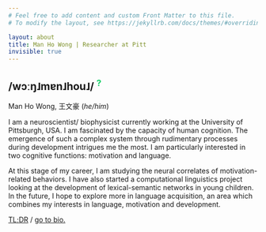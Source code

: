 ```yaml
---
# Feel free to add content and custom Front Matter to this file.
# To modify the layout, see https://jekyllrb.com/docs/themes/#overriding-theme-defaults

layout: about
title: Man Ho Wong | Researcher at Pitt
invisible: true
---
```


<h2>/wɔːŋ˩mɐn˩hou˩/ 
<a href="/etc" style="text-decoration:none; color:rgba(0,204,92,0.925)"><sup>?</sup></a>
</h2>

Man Ho Wong, 王文豪 (*he/him*) 

I am a neuroscientist/ biophysicist currently working at the University of Pittsburgh, USA. I am fascinated by the capacity of human cognition. The emergence of such a complex system through rudimentary processes during development intrigues me the most. I am particularly interested in two cognitive functions: motivation and language.

At this stage of my career, I am studying the neural correlates of motivation-related behaviors. I have also started a computational linguistics project looking at the development of lexical-semantic networks in young children. In the future, I hope to explore more in language acquisition, an area which combines my interests in language, motivation and development.

[TL;DR](/etc#tldr-word-clouds) / [go to bio.](/bio/)